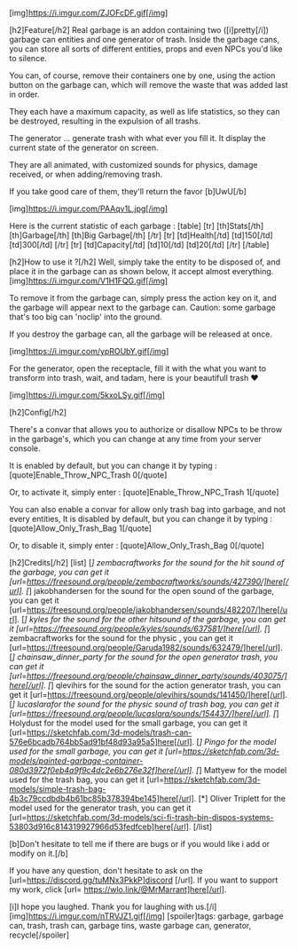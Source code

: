 [img]https://i.imgur.com/ZJOFcDF.gif[/img]

[h2]Feature[/h2]
Real garbage is an addon containing two ([i]pretty[/i]) garbage can entities and one generator of trash.
Inside the garbage cans, you can store all sorts of different entities, props and even NPCs you'd like to silence.

You can, of course, remove their containers one by one, using the action button on the garbage can, which will remove the waste that was added last in order.

They each have a maximum capacity, as well as life statistics, so they can be destroyed, resulting in the expulsion of all trashs.

The generator ... generate trash with what ever you fill it.
It display the current state of the generator on screen.

They are all animated, with customized sounds for physics, damage received, or when adding/removing trash.

If you take good care of them, they'll return the favor [b]UwU[/b]

[img]https://i.imgur.com/PAAqv1L.jpg[/img]

Here is the current statistic of each garbage :
[table]
[tr]
[th]Stats[/th]
[th]Garbage[/th]
[th]Big Garbage[/th]
[/tr]
[tr]
[td]Health[/td]
[td]150[/td]
[td]300[/td]
[/tr]
[tr]
[td]Capacity[/td]
[td]10[/td]
[td]20[/td]
[/tr]
[/table]

[h2]How to use it ?[/h2]
Well, simply take the entity to be disposed of, and place it in the garbage can as shown below, it accept almost everything.
[img]https://i.imgur.com/V1H1FQG.gif[/img]

To remove it from the garbage can, simply press the action key on it, and the garbage will appear next to the garbage can.
Caution: some garbage that's too big can 'noclip' into the ground.

If you destroy the garbage can, all the garbage will be released at once.

[img]https://i.imgur.com/ypROUbY.gif[/img]

For the generator, open the receptacle, fill it with the what you want to transform into trash, wait, and tadam, here is your beautifull trash ❤️

[img]https://i.imgur.com/5kxoLSy.gif[/img]

[h2]Config[/h2]

There's a convar that allows you to authorize or disallow NPCs to be throw in the garbage's, which you can change at any time from your server console.

It is enabled by default, but you can change it by typing : 
[quote]Enable_Throw_NPC_Trash 0[/quote]

Or, to activate it, simply enter : 
[quote]Enable_Throw_NPC_Trash 1[/quote]

You can also enable a convar for allow only trash bag into garbage, and not every entities,
It is disabled by default, but you can change it by typing : 
[quote]Allow_Only_Trash_Bag 1[/quote]

Or, to disable it, simply enter : 
[quote]Allow_Only_Trash_Bag 0[/quote]

[h2]Credits[/h2]
[list]
[*] zembacraftworks for the sound for the hit sound of the garbage, you can get it [url=https://freesound.org/people/zembacraftworks/sounds/427390/]here[/url].
[*] jakobhandersen for the sound for the open sound of the garbage, you can get it [url=https://freesound.org/people/jakobhandersen/sounds/482207/]here[/url].
[*] kyles for the sound for the other hitsound of the garbage, you can get it [url=https://freesound.org/people/kyles/sounds/637581/]here[/url].
[*] zembacraftworks for the sound for the physic , you can get it [url=https://freesound.org/people/Garuda1982/sounds/632479/]here[/url].
[*] chainsaw_dinner_party for the sound for the open generator trash, you can get it [url=https://freesound.org/people/chainsaw_dinner_party/sounds/403075/]here[/url].
[*] qlevihirs for the sound for the action generator trash, you can get it [url=https://freesound.org/people/qlevihirs/sounds/141450/]here[/url].
[*] lucaslarafor the sound for the physic sound of trash bag, you can get it [url=https://freesound.org/people/lucaslara/sounds/154437/]here[/url].
[*] Holydust for the model used for the small garbage, you can get it [url=https://sketchfab.com/3d-models/trash-can-576e6bcadb764bb5ad91bf48d93a95a5]here[/url].
[*] Pingo for the model used for the small garbage, you can get it [url=https://sketchfab.com/3d-models/painted-garbage-container-080d3972f0eb4a9f9c4dc2e6b276e32f]here[/url].
[*] Mattyew for the model used for the trash bag, you can get it [url=https://sketchfab.com/3d-models/simple-trash-bag-4b3c79ccdbdb4b61bc85b378394be145]here[/url].
[*] Oliver Triplett for the model used for the generator trash, you can get it [url=https://sketchfab.com/3d-models/sci-fi-trash-bin-dispos-systems-53803d916c814319927966d53fedfceb]here[/url].
[/list]


[b]Don't hesitate to tell me if there are bugs or if you would like i add or modify on it.[/b]

If you have any question, don't hesitate to ask on the [url=https://discord.gg/tuMNx3PkkP]discord [/url].
If you want to support my work, click [url= https://wlo.link/@MrMarrant]here[/url].

[i]I hope you laughed. Thank you for laughing with us.[/i]
[img]https://i.imgur.com/nTRVJZ1.gif[/img]
[spoiler]tags: garbage, garbage can, trash, trash can, garbage tins, waste garbage can, generator, recycle[/spoiler]